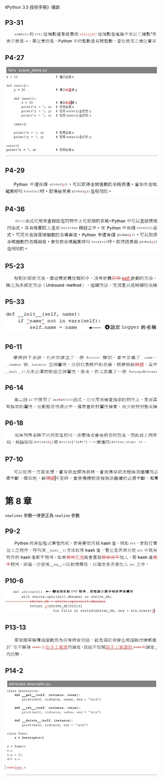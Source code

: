《Python 3.5 技術手冊》堪誤


## P3-31

   ![P3-31](images/3_31_typo_1.JPG)

## P4-27

   ![P4-27](images/4_27_typo_1.JPG)

## P4-29

   ![P4-29](images/4_29_typo_1.JPG)

## P4-36

   ![P4-36](images/4_36_typo_1.JPG)

## P5-23

   ![P5-23](images/5_23_typo_1.JPG)

## P5-33

   ![P5-33](images/5_33_typo_1.JPG)

## P6-11

   ![P6-11](images/6_11_typo_1.JPG)

## P6-14

   ![P6-14](images/6_14_typo_1.JPG)

## P6-18

   ![P6-18](images/6_18_typo_1.JPG)

## P7-10

   ![P7-10](images/7_10_typo_1.JPG)

# 第 8 章
    
   `newlines` 參數一律更正為 `newline` 參數

## P9-2

   ![P9-2](images/9_2_typo_1.JPG)

## P10-6

   ![P10-6](images/10_6_typo_1.JPG)

## P13-13

   ![P13-13](images/13_13_typo_1.JPG)

## P14-2

   ![P14-2](images/14_2_typo_1.JPG)